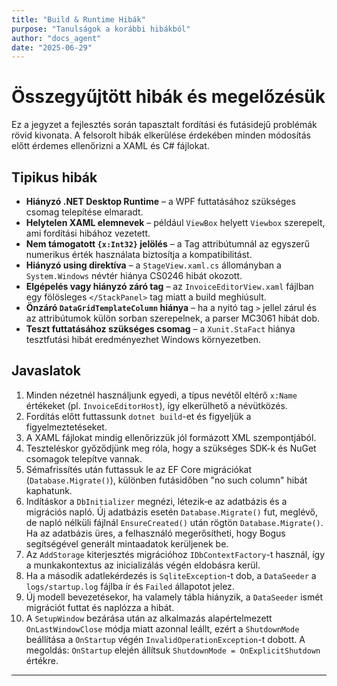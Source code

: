 ```yaml
---
title: "Build & Runtime Hibák"
purpose: "Tanulságok a korábbi hibákból"
author: "docs_agent"
date: "2025-06-29"
---
```


# Összegyűjtött hibák és megelőzésük

Ez a jegyzet a fejlesztés során tapasztalt fordítási és futásidejű problémák rövid kivonata. A felsorolt hibák elkerülése érdekében minden módosítás előtt érdemes ellenőrizni a XAML és C# fájlokat.

## Tipikus hibák

- **Hiányzó .NET Desktop Runtime** – a WPF futtatásához szükséges csomag telepítése elmaradt.
- **Helytelen XAML elemnevek** – például `ViewBox` helyett `Viewbox` szerepelt, ami fordítási hibához vezetett.
- **Nem támogatott `{x:Int32}` jelölés** – a Tag attribútumnál az egyszerű numerikus érték használata biztosítja a kompatibilitást.
- **Hiányzó using direktíva** – a `StageView.xaml.cs` állományban a `System.Windows` névtér hiánya CS0246 hibát okozott.
- **Elgépelés vagy hiányzó záró tag** – az `InvoiceEditorView.xaml` fájlban egy fölösleges `</StackPanel>` tag miatt a build meghiúsult.
- **Önzáró `DataGridTemplateColumn` hiánya** – ha a nyitó tag `>` jellel zárul és az attribútumok külön sorban szerepelnek, a parser MC3061 hibát dob.
- **Teszt futtatásához szükséges csomag** – a `Xunit.StaFact` hiánya tesztfutási hibát eredményezhet Windows környezetben.

## Javaslatok

1. Minden nézetnél használjunk egyedi, a típus nevétől eltérő `x:Name` értékeket (pl. `InvoiceEditorHost`), így elkerülhető a névütközés.
2. Fordítás előtt futtassunk `dotnet build`-et és figyeljük a figyelmeztetéseket.
3. A XAML fájlokat mindig ellenőrizzük jól formázott XML szempontjából.
4. Teszteléskor győződjünk meg róla, hogy a szükséges SDK-k és NuGet csomagok telepítve vannak.
5. Sémafrissítés után futtassuk le az EF Core migrációkat (`Database.Migrate()`),
   különben futásidőben "no such column" hibát kaphatunk.
6. Indításkor a `DbInitializer` megnézi, létezik‑e az adatbázis és a migrációs napló.
   Új adatbázis esetén `Database.Migrate()` fut, meglévő, de napló nélküli fájlnál `EnsureCreated()` után rögtön `Database.Migrate()`.
   Ha az adatbázis üres, a felhasználó megerősítheti, hogy Bogus segítségével generált mintaadatok kerüljenek be.
7. Az `AddStorage` kiterjesztés migrációhoz `IDbContextFactory`-t használ, így a munkakontextus az inicializálás végén eldobásra kerül.
8. Ha a második adatlekérdezés is `SqliteException`-t dob, a `DataSeeder` a `logs/startup.log` fájlba ír és `Failed` állapotot jelez.
9. Új modell bevezetésekor, ha valamely tábla hiányzik, a `DataSeeder` ismét migrációt futtat és naplózza a hibát.
10. A `SetupWindow` bezárása után az alkalmazás alapértelmezett `OnLastWindowClose` módja miatt azonnal leállt,
    ezért a `ShutdownMode` beállítása a `OnStartup` végén `InvalidOperationException`-t dobott.
    A megoldás: `OnStartup` elején állítsuk `ShutdownMode = OnExplicitShutdown` értékre.

---
